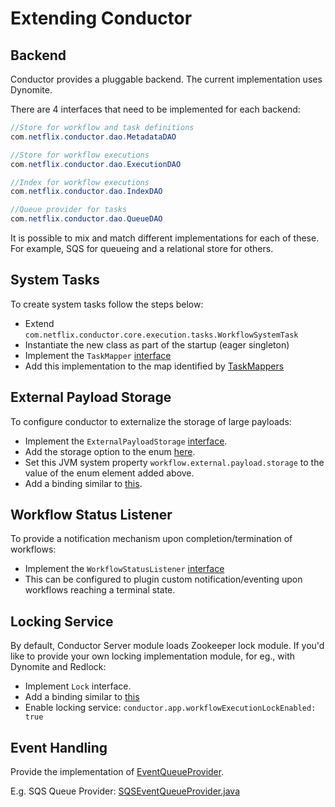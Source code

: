# Extending Conductor

## Backend
Conductor provides a pluggable backend.  The current implementation uses Dynomite.

There are 4 interfaces that need to be implemented for each backend:

```java
//Store for workflow and task definitions
com.netflix.conductor.dao.MetadataDAO
```

```java
//Store for workflow executions
com.netflix.conductor.dao.ExecutionDAO
```

```java
//Index for workflow executions
com.netflix.conductor.dao.IndexDAO
```

```java
//Queue provider for tasks
com.netflix.conductor.dao.QueueDAO
```

It is possible to mix and match different implementations for each of these.  
For example, SQS for queueing and a relational store for others.


## System Tasks
To create system tasks follow the steps below:

* Extend ```com.netflix.conductor.core.execution.tasks.WorkflowSystemTask```
* Instantiate the new class as part of the startup (eager singleton)
* Implement the ```TaskMapper``` [interface](https://github.com/conductor-oss/conductor/blob/main/core/src/main/java/com/netflix/conductor/core/execution/mapper/TaskMapper.java)
* Add this implementation to the map identified by [TaskMappers](https://github.com/conductor-oss/conductor/blob/master/core/src/main/java/com/netflix/conductor/core/config/CoreModule.java#L70)

## External Payload Storage
To configure conductor to externalize the storage of large payloads:

* Implement the `ExternalPayloadStorage` [interface](https://github.com/conductor-oss/conductor/blob/main/common/src/main/java/com/netflix/conductor/common/utils/ExternalPayloadStorage.java).
* Add the storage option to the enum [here](https://github.com/conductor-oss/conductor/blob/master/server/src/main/java/com/netflix/conductor/bootstrap/ModulesProvider.java#L39).
* Set this JVM system property ```workflow.external.payload.storage``` to the value of the enum element added above.
* Add a binding similar to [this](https://github.com/conductor-oss/conductor/blob/master/server/src/main/java/com/netflix/conductor/bootstrap/ModulesProvider.java#L120-L127).

## Workflow Status Listener
To provide a notification mechanism upon completion/termination of workflows:

* Implement the ```WorkflowStatusListener``` [interface](https://github.com/conductor-oss/conductor/blob/main/core/src/main/java/com/netflix/conductor/core/listener/WorkflowStatusListener.java)
* This can be configured to plugin custom notification/eventing upon workflows reaching a terminal state.

## Locking Service

By default, Conductor Server module loads Zookeeper lock module. If you'd like to provide your own locking implementation module, 
for eg., with Dynomite and Redlock:

* Implement ```Lock``` interface.
* Add a binding similar to [this](https://github.com/conductor-oss/conductor/blob/main/server/src/main/java/com/netflix/conductor/bootstrap/ModulesProvider.java#L115-L129)
* Enable locking service: ```conductor.app.workflowExecutionLockEnabled: true```

## Event Handling
Provide the implementation of [EventQueueProvider](https://github.com/conductor-oss/conductor/blob/main/core/src/main/java/com/netflix/conductor/core/events/EventQueueProvider.java).

E.g. SQS Queue Provider: 
[SQSEventQueueProvider.java ](https://github.com/conductor-oss/conductor/blob/main/awssqs-event-queue/src/main/java/com/netflix/conductor/sqs/config/SQSEventQueueProvider.java)
